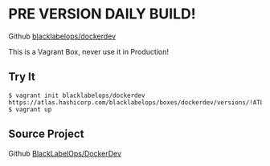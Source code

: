 # PRE VERSION DAILY BUILD!

Github [blacklabelops/dockerdev](https://github.com/blacklabelops/dockerdev)

This is a Vagrant Box, never use it in Production!

## Try It

~~~~
$ vagrant init blacklabelops/dockerdev https://atlas.hashicorp.com/blacklabelops/boxes/dockerdev/versions/!ATLAS_VERSION!
$ vagrant up
~~~~

## Source Project

Github [BlackLabelOps/DockerDev](https://github.com/blacklabelops/dockerdev)
